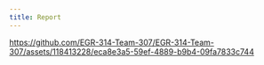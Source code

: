 ```yaml
---
title: Report
---
```





https://github.com/EGR-314-Team-307/EGR-314-Team-307/assets/118413228/eca8e3a5-59ef-4889-b9b4-09fa7833c744

